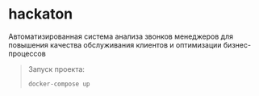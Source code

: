# hackaton
Автоматизированная система анализа звонков менеджеров для повышения качества обслуживания клиентов и оптимизации бизнес-процессов

>Запуск проекта:
>```bash
>docker-compose up
>```